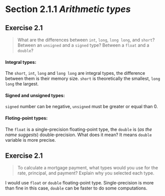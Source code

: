 # Section 2.1.1 _Arithmetic types_

## Exercise 2.1

> What are the differences between `int`, `long`, `long long`, and `short`? Between an `unsigned` and a `signed` type? Between a `float` and a `double`?

#### Integral types:
The `short`, `int`, `long` and `long long` are integral types, the difference between them is their memory size. `short` is theoretically the smallest, `long long` the largest.

#### Signed and unsigned types:
`signed` number can be negative, `unsigned` must be greater or equal than 0.

#### Floting-point types:
The `float` is a single-precision floating-point type, the `double` is (_as the name suggests_) double-precision. What does it mean? It means `double` variable is more precise.



## Exercise 2.1

> To calculate a mortgage payment, what types would you use for the rate, principal, and payment? Explain why you selected each type.

I would use `float` or `double` floating-point type. Single-precision is more than fine in this case, `double` can be faster to do some computations.

